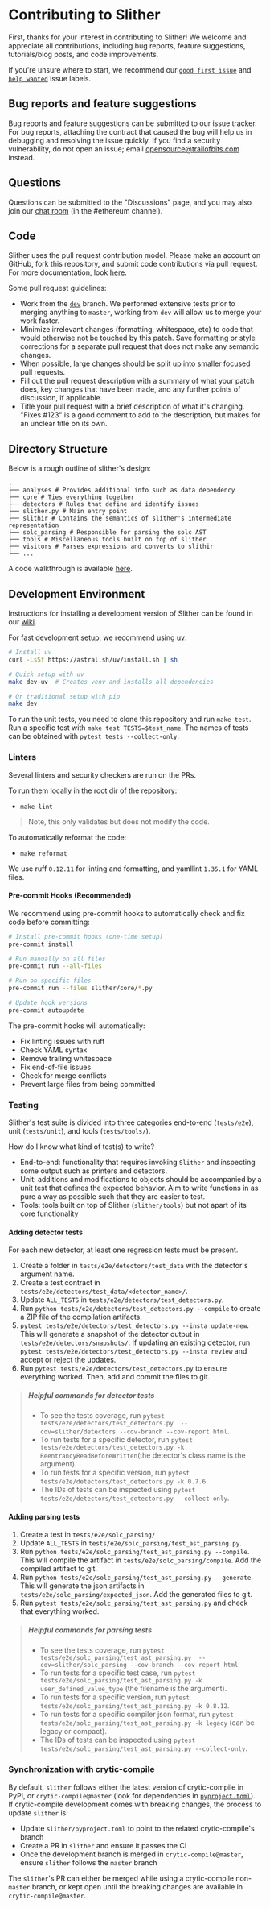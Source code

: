 # Contributing to Slither

First, thanks for your interest in contributing to Slither! We welcome and appreciate all contributions, including bug reports, feature suggestions, tutorials/blog posts, and code improvements.

If you're unsure where to start, we recommend our [`good first issue`](https://github.com/crytic/slither/issues?q=is%3Aissue+is%3Aopen+label%3A%22good+first+issue%22) and [`help wanted`](https://github.com/crytic/slither/issues?q=is%3Aissue+is%3Aopen+label%3A%22help+wanted%22) issue labels.

## Bug reports and feature suggestions

Bug reports and feature suggestions can be submitted to our issue tracker. For bug reports, attaching the contract that caused the bug will help us in debugging and resolving the issue quickly. If you find a security vulnerability, do not open an issue; email <opensource@trailofbits.com> instead.

## Questions

Questions can be submitted to the "Discussions" page, and you may also join our [chat room](https://empireslacking.herokuapp.com/) (in the #ethereum channel).

## Code

Slither uses the pull request contribution model. Please make an account on GitHub, fork this repository, and submit code contributions via pull request. For more documentation, look [here](https://guides.github.com/activities/forking/).

Some pull request guidelines:

- Work from the [`dev`](https://github.com/crytic/slither/tree/dev) branch. We performed extensive tests prior to merging anything to `master`, working from `dev` will allow us to merge your work faster.
- Minimize irrelevant changes (formatting, whitespace, etc) to code that would otherwise not be touched by this patch. Save formatting or style corrections for a separate pull request that does not make any semantic changes.
- When possible, large changes should be split up into smaller focused pull requests.
- Fill out the pull request description with a summary of what your patch does, key changes that have been made, and any further points of discussion, if applicable.
- Title your pull request with a brief description of what it's changing. "Fixes #123" is a good comment to add to the description, but makes for an unclear title on its own.

## Directory Structure

Below is a rough outline of slither's design:

```text
.
├── analyses # Provides additional info such as data dependency 
├── core # Ties everything together
├── detectors # Rules that define and identify issues 
├── slither.py # Main entry point
├── slithir # Contains the semantics of slither's intermediate representation
├── solc_parsing # Responsible for parsing the solc AST
├── tools # Miscellaneous tools built on top of slither
├── visitors # Parses expressions and converts to slithir
└── ...
```

A code walkthrough is available [here](https://www.youtube.com/watch?v=EUl3UlYSluU).

## Development Environment

Instructions for installing a development version of Slither can be found in our [wiki](https://github.com/crytic/slither/wiki/Developer-installation).

For fast development setup, we recommend using [uv](https://github.com/astral-sh/uv):
```bash
# Install uv
curl -LsSf https://astral.sh/uv/install.sh | sh

# Quick setup with uv
make dev-uv  # Creates venv and installs all dependencies

# Or traditional setup with pip
make dev
```

To run the unit tests, you need to clone this repository and run `make test`. Run a specific test with `make test TESTS=$test_name`. The names of tests can be obtained with `pytest tests --collect-only`.

### Linters

Several linters and security checkers are run on the PRs.

To run them locally in the root dir of the repository:

- `make lint`

> Note, this only validates but does not modify the code.

To automatically reformat the code:

- `make reformat`

We use ruff `0.12.11` for linting and formatting, and yamllint `1.35.1` for YAML files.

#### Pre-commit Hooks (Recommended)

We recommend using pre-commit hooks to automatically check and fix code before committing:

```bash
# Install pre-commit hooks (one-time setup)
pre-commit install

# Run manually on all files
pre-commit run --all-files

# Run on specific files
pre-commit run --files slither/core/*.py

# Update hook versions
pre-commit autoupdate
```

The pre-commit hooks will automatically:
- Fix linting issues with ruff
- Check YAML syntax
- Remove trailing whitespace
- Fix end-of-file issues
- Check for merge conflicts
- Prevent large files from being committed

### Testing

Slither's test suite is divided into three categories end-to-end (`tests/e2e`), unit (`tests/unit`), and tools (`tests/tools/`).

How do I know what kind of test(s) to write?

- End-to-end: functionality that requires invoking `Slither` and inspecting some output such as printers and detectors.
- Unit: additions and modifications to objects should be accompanied by a unit test that defines the expected behavior. Aim to write functions in as pure a way as possible such that they are easier to test.
- Tools: tools built on top of Slither (`slither/tools`) but not apart of its core functionality

#### Adding detector tests

For each new detector, at least one regression tests must be present.

1. Create a folder in `tests/e2e/detectors/test_data` with the detector's argument name.
2. Create a test contract in `tests/e2e/detectors/test_data/<detector_name>/`.
3. Update `ALL_TESTS` in `tests/e2e/detectors/test_detectors.py`.
4. Run `python tests/e2e/detectors/test_detectors.py --compile` to create a ZIP file of the compilation artifacts.
5. `pytest tests/e2e/detectors/test_detectors.py --insta update-new`. This will generate a snapshot of the detector output in `tests/e2e/detectors/snapshots/`. If updating an existing detector, run `pytest tests/e2e/detectors/test_detectors.py --insta review` and accept or reject the updates.
6. Run `pytest tests/e2e/detectors/test_detectors.py` to ensure everything worked. Then, add and commit the files to git.

> ##### Helpful commands for detector tests
>
> - To see the tests coverage, run `pytest tests/e2e/detectors/test_detectors.py  --cov=slither/detectors --cov-branch --cov-report html`.
> - To run tests for a specific detector, run `pytest tests/e2e/detectors/test_detectors.py -k ReentrancyReadBeforeWritten`(the detector's class name is the argument).
> - To run tests for a specific version, run `pytest tests/e2e/detectors/test_detectors.py -k 0.7.6`.
> - The IDs of tests can be inspected using `pytest tests/e2e/detectors/test_detectors.py --collect-only`.

#### Adding parsing tests

1. Create a test in `tests/e2e/solc_parsing/`
2. Update `ALL_TESTS` in `tests/e2e/solc_parsing/test_ast_parsing.py`.
3. Run `python tests/e2e/solc_parsing/test_ast_parsing.py --compile`. This will compile the artifact in `tests/e2e/solc_parsing/compile`. Add the compiled artifact to git.
4. Run `python tests/e2e/solc_parsing/test_ast_parsing.py --generate`. This will generate the json artifacts in `tests/e2e/solc_parsing/expected_json`. Add the generated files to git.
5. Run `pytest tests/e2e/solc_parsing/test_ast_parsing.py` and check that everything worked.

> ##### Helpful commands for parsing tests
>
> - To see the tests coverage, run `pytest  tests/e2e/solc_parsing/test_ast_parsing.py  --cov=slither/solc_parsing --cov-branch --cov-report html`
> - To run tests for a specific test case, run `pytest tests/e2e/solc_parsing/test_ast_parsing.py -k user_defined_value_type`  (the filename is the argument).
> - To run tests for a specific version, run `pytest tests/e2e/solc_parsing/test_ast_parsing.py -k 0.8.12`.
> - To run tests for a specific compiler json format, run `pytest tests/e2e/solc_parsing/test_ast_parsing.py -k legacy` (can be legacy or compact).
> - The IDs of tests can be inspected using `pytest tests/e2e/solc_parsing/test_ast_parsing.py --collect-only`.

### Synchronization with crytic-compile

By default, `slither` follows either the latest version of crytic-compile in PyPI, or `crytic-compile@master` (look for dependencies in [`pyproject.toml`](./pyproject.toml)). If crytic-compile development comes with breaking changes, the process to update `slither` is:

- Update `slither/pyproject.toml` to point to the related crytic-compile's branch
- Create a PR in `slither` and ensure it passes the CI
- Once the development branch is merged in `crytic-compile@master`, ensure `slither` follows the `master` branch

The `slither`'s PR can either be merged while using a crytic-compile non-`master` branch, or kept open until the breaking changes are available in `crytic-compile@master`.
